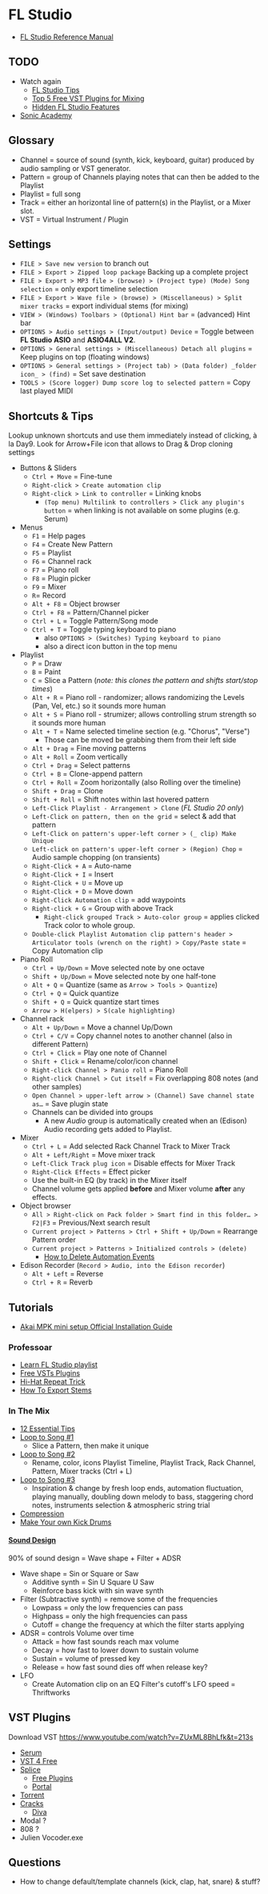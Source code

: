 # FL Studio

* [FL Studio Reference Manual](https://www.image-line.com/support/flstudio_online_manual/html/title.htm)

## TODO

* Watch again
  * [FL Studio Tips](https://www.youtube.com/watch?v=jPYysISSL14)
  * [Top 5 Free VST Plugins for Mixing](https://www.youtube.com/watch?v=FJkLSQBVzGs)
  * [Hidden FL Studio Features](https://www.youtube.com/watch?v=KP5unXM_1Ww)
* [Sonic Academy](https://www.sonicacademy.com/courses)

## Glossary

* Channel = source of sound (synth, kick, keyboard, guitar) produced by audio sampling or VST generator.
* Pattern = group of Channels playing notes that can then be added to the Playlist
* Playlist = full song
* Track = either an horizontal line of pattern(s) in the Playlist, or a Mixer slot.
* VST = Virtual Instrument / Plugin

## Settings

* `FILE > Save new version` to branch out
* `FILE > Export > Zipped loop package` Backing up a complete project
* `FILE > Export > MP3 file > (browse) > (Project type) (Mode) Song selection` = only export timeline selection
* `FILE > Export > Wave file > (browse) > (Miscellaneous) > Split mixer tracks` = export individual stems (for mixing)
* `VIEW > (Windows) Toolbars > (Optional) Hint bar` = (advanced) Hint bar
* `OPTIONS > Audio settings > (Input/output) Device` = Toggle between **FL Studio ASIO** and **ASIO4ALL V2**.
* `OPTIONS > General settings > (Miscellaneous) Detach all plugins` = Keep plugins on top (floating windows)
* `OPTIONS > General settings > (Project tab) > (Data folder) _folder icon_ > (find)` = Set save destination
* `TOOLS > (Score logger) Dump score log to selected pattern` = Copy last played MIDI

## Shortcuts & Tips

Lookup unknown shortcuts and use them immediately instead of clicking, à la Day9.
Look for Arrow+File icon that allows to Drag & Drop cloning settings

* Buttons & Sliders
  * `Ctrl + Move` = Fine-tune
  * `Right-click > Create automation clip`
  * `Right-click > Link to controller` = Linking knobs
    * `(Top menu) Multilink to controllers > Click any plugin's button` = when linking is not available on some plugins (e.g. Serum)
* Menus
  * `F1` = Help pages
  * `F4` = Create New Pattern
  * `F5` = Playlist
  * `F6` = Channel rack
  * `F7` = Piano roll
  * `F8` = Plugin picker
  * `F9` = Mixer
  * `R`= Record
  * `Alt + F8` = Object browser
  * `Ctrl + F8` = Pattern/Channel picker
  * `Ctrl + L` = Toggle Pattern/Song mode
  * `Ctrl + T` = Toggle typing keyboard to piano
    * also `OPTIONS > (Switches) Typing keyboard to piano`
    * also a direct icon button in the top menu
* Playlist
  * `P` = Draw
  * `B` = Paint
  * `C` = Slice a Pattern (_note: this clones the pattern and shifts start/stop times_)
  * `Alt + R` = Piano roll - randomizer; allows randomizing the Levels (Pan, Vel, etc.) so it sounds more human
  * `Alt + S` = Piano roll - strumizer; allows controlling strum strength so it sounds more human
  * `Alt + T` = Name selected timeline section (e.g. "Chorus", "Verse")
    * Those can be moved be grabbing them from their left side
  * `Alt + Drag` = Fine moving patterns
  * `Alt + Roll` = Zoom vertically
  * `Ctrl + Drag` = Select patterns
  * `Ctrl + B` = Clone-append pattern
  * `Ctrl + Roll` = Zoom horizontally (also Rolling over the timeline)
  * `Shift + Drag` = Clone
  * `Shift + Roll` = Shift notes within last hovered pattern
  * `Left-Click Playlist - Arrangement > Clone` (_FL Studio 20 only_)
  * `Left-Click on pattern, then on the grid` = select & add that pattern
  * `Left-Click on pattern's upper-left corner > (_ clip) Make Unique`
  * `Left-click on pattern's upper-left corner > (Region) Chop` = Audio sample chopping (on transients)
  * `Right-Click + A` = Auto-name
  * `Right-Click + I` = Insert
  * `Right-Click + U` = Move up
  * `Right-Click + D` = Move down
  * `Right-Click Automation clip` = add waypoints
  * `Right-click + G` = Group with above Track
    * `Right-click grouped Track > Auto-color group` = applies clicked Track color to whole group.
  * `Double-click Playlist Automation clip pattern's header > Articulator tools (wrench on the right) > Copy/Paste state` = Copy Automation clip
* Piano Roll
  * `Ctrl + Up/Down` = Move selected note by one octave
  * `Shift + Up/Down` = Move selected note by one half-tone
  * `Alt + Q` = Quantize (same as `Arrow > Tools > Quantize`)
  * `Ctrl + Q` = Quick quantize
  * `Shift + Q` = Quick quantize start times
  * `Arrow > H(elpers) > S(cale highlighting)`
* Channel rack
  * `Alt + Up/Down` = Move a channel Up/Down
  * `Ctrl + C/V` = Copy channel notes to another channel (also in different Pattern)
  * `Ctrl + Click` = Play one note of Channel
  * `Shift + Click` = Rename/color/icon channel
  * `Right-click Channel > Panio roll` = Piano Roll
  * `Right-click Channel > Cut itself` = Fix overlapping 808 notes (and other samples)
  * `Open Channel > upper-left arrow > (Channel) Save channel state as…` = Save plugin state
  * Channels can be divided into groups
    * A new _Audio_ group is automatically created when an (Edison) Audio recording gets added to Playlist.
* Mixer
  * `Ctrl + L` = Add selected Rack Channel Track to Mixer Track
  * `Alt + Left/Right` = Move mixer track
  * `Left-Click Track plug icon` = Disable effects for Mixer Track
  * `Right-Click Effects` = Effect picker
  * Use the built-in EQ (by track) in the Mixer itself
  * Channel volume gets applied **before** and Mixer volume **after** any effects.
* Object browser
  * `All > Right-click on Pack folder > Smart find in this folder… > F2|F3` = Previous/Next search result
  * `Current project > Patterns > Ctrl + Shift + Up/Down` = Rearrange Pattern order
  * `Current project > Patterns > Initialized controls > (delete)`
    * [How to Delete Automation Events](https://www.youtube.com/watch?v=HPX70pj7wyE)
* Edison Recorder (`Record > Audio, into the Edison recorder`)
  * `Alt + Left` = Reverse
  * `Ctrl + R` = Reverb

## Tutorials

* [Akai MPK mini setup Official Installation Guide](https://www.youtube.com/watch?v=cah50PUb7AI)

### Professoar

* [Learn FL Studio playlist](https://www.youtube.com/playlist?list=PLOAyyCeKwsR42q150SE5cY35XMjJiD0HP)
* [Free VSTs Plugins](https://www.youtube.com/watch?v=XgTvQRcj3oI)
* [Hi-Hat Repeat Trick](https://www.youtube.com/watch?v=8iwB38ZTz_c)
* [How To Export Stems](https://www.youtube.com/watch?v=xoo6E6MiZMk)

### In The Mix

* [12 Essential Tips](https://www.youtube.com/watch?v=RBw-pdqus3k)
* [Loop to Song #1](https://www.youtube.com/watch?v=LLmTDBV2riQ)
  * Slice a Pattern, then make it unique
* [Loop to Song #2](https://www.youtube.com/watch?v=NwTPqJKoFW8)
  * Rename, color, icons Playlist Timeline, Playlist Track, Rack Channel, Pattern, Mixer tracks (Ctrl + L)
* [Loop to Song #3](https://www.youtube.com/watch?v=jUq9UE55VNs)
  * Inspiration & change by fresh loop ends, automation fluctuation, playing manually, doubling down melody to bass, staggering chord notes, instruments selection & atmospheric string trial
* [Compression](https://www.youtube.com/watch?v=yi0J9JsRdI4)
* [Make Your own Kick Drums](https://www.youtube.com/watch?v=JhZU6JGvoHw)

#### [Sound Design](https://www.youtube.com/watch?v=NJLIS2MkFe4)

90% of sound design = Wave shape + Filter + ADSR

* Wave shape = Sin or Square or Saw
  * Additive synth = Sin U Square U Saw
  * Reinforce bass kick with sin wave synth
* Filter (Subtractive synth) = remove some of the frequencies
  * Lowpass = only the low frequencies can pass
  * Highpass = only the high frequencies can pass
  * Cutoff = change the frequency at which the filter starts applying
* ADSR = controls Volume over time
  * Attack = how fast sounds reach max volume
  * Decay = how fast to lower down to sustain volume
  * Sustain = volume of pressed key
  * Release = how fast sound dies off when release key?
* LFO
  * Create Automation clip on an EQ Filter's cutoff's LFO speed = Thriftworks

## VST Plugins

Download VST <https://www.youtube.com/watch?v=ZUxML8BhLfk&t=213s>

* [Serum](https://splice.com/accounts/sign-up)
* [VST 4 Free](http://vst4free.com/)
* [Splice](https://splice.com/)
  * [Free Plugins](https://splice.com/plugins/free_plugins)
  * [Portal](https://splice.com/plugins/38587013-portal-vst-au-by-output)
* [Torrent](https://audionews.org/)
* [Cracks](https://www.vstcrack.com)
  * [Diva](https://www.vstcrack.com/u-he-diva-1-4-win/)
* Modal ?
* 808 ?
* Julien Vocoder.exe

## Questions

* How to change default/template channels (kick, clap, hat, snare) & stuff?
